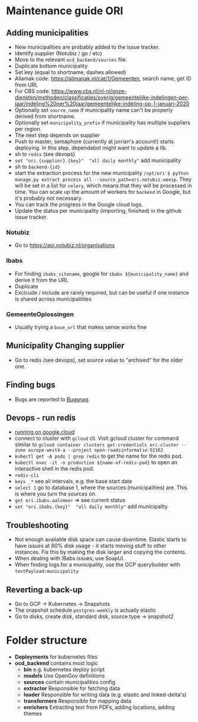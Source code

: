 # Maintenance guide ORI

## Adding municipalities

- New municipalities are probably added to the issue tracker.
- Identify supplier (Notubiz / go / etc)
- Move to the relevant `ocd_backend/sources` file.
- Duplicate bottom municipality
- Set key (equal to shortname, dashes allowed)
- Allamak code: https://allmanak.nl/cat/1/Gemeenten, search name, get ID from URL
- For CBS code: https://www.cbs.nl/nl-nl/onze-diensten/methoden/classificaties/overig/gemeentelijke-indelingen-per-jaar/indeling%20per%20jaar/gemeentelijke-indeling-op-1-januari-2020
- Optionally set `source_name` if municipality name can't be properly derived from shortname.
- Optionally set `municipality_prefix` if municipality has multiple suppliers per region.
- The next step depends on supplier
- Push to master, semaphore (currently at jurrian's account!) starts deploying. In this step, dependabot might want to update a lib.
- sh to `redis` (see devops)
- `set "ori.{supplier}.{key}"  "all daily monthly"` add municipality
- sh to `backend-{id}`
- start the extraction process for the new municipality `/opt/ori $ python manage.py extract process all --source_path=ori.notubiz.weesp`. They will be set in a list for `celery`, which means that they will be processed in time. You can scale up the amount of workers for `backend` in Google, but it's probably not necessary.
- You can track the progress in the Google cloud logs.
- Update the status per municipality (importing, finished) in the github issue tracker.

### Notubiz

- Go to https://api.notubiz.nl/organisations

### Ibabs

- For finding `ibabs_sitename`, google for `ibabs ${municipality_name}` and derive it from the URL
- Duplicate
- Exclcude / include are rarely required, but can be useful if one instance is shared across municipalitites

### GemeenteOplossingen

- Usually trying a `base_url` that makes sense works fine

## Municipality Changing supplier

- Go to redis (see devops), set source value to "archived" for the older one.

## Finding bugs

- Bugs are reported to [Bugsnag](https://app.bugsnag.com/argu/ori/errors).

## Devops - run redis

- [running on google cloud](https://console.cloud.google.com/kubernetes/list?project=open-raadsinformatie-52162&authuser=1&folder&organizationId)
- connect to cluster with `gcloud` cli. Visit gcloud cluster for command similar to `gcloud container clusters get-credentials ori-cluster --zone europe-west4-a --project open-raadsinformatie-52162`
- `kubectl get -A pods | grep redis` to get the name for the redis pod.
- `kubectl exec -it -n production ${name-of-redis-pod}` to open an interactive shell in the redis pod.
- `redis-cli`
- `keys _*` see all intervals¸ e.g. the base start date
- `select 1` go to database 1, where the sources (municipalities) are. This is where you turn the sources on.
- `get ori.ibabs.aalsmeer` => see current status
- `set "ori.ibabs.{key}"  "all daily monthly"` add municipality

## Troubleshooting

- Not enough available disk space can cause downtime. Elastic starts to have issues at 80% disk usage - it starts moving stuff to other instances. Fix this by making the disk larger and copying the contents.
- When dealing with IBabs issues, use SoapUI.
- When finding logs for a municipality, use the GCP querybuilder with `textPayload:municipality`

## Reverting a back-up

- Go to GCP -> Kubernetes -> Snapshots
- The snapshot schedule `postgres-weekly` is actually elastic
- Go to disks, create disk, standard disk, source type -> snapshot2

# Folder structure

- **Deployments** for kubernetes files
- **ocd_backend** contains most logic
  - **bin** e.g. kubernetes deploy script
  - **models** Use OpenGov definitions
  - **sources** contain municipalities config
  - **extractor** Responsible for fetching data
  - **loader** Responsible for writing data (e.g. elastic and linked-delta's)
  - **transformers** Responsible for mapping data
  - **enrichers** Extracting text from PDFs, adding locations, adding themes

